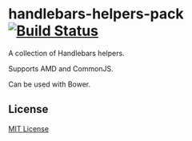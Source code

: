 # handlebars-helpers-pack [![Build Status](https://secure.travis-ci.org/cofounders/handlebars-helpers-pack.png?branch=master)](https://travis-ci.org/cofounders/handlebars-helpers-pack)

A collection of Handlebars helpers.

Supports AMD and CommonJS.

Can be used with Bower.

## License

[MIT License](http://en.wikipedia.org/wiki/MIT_License)
